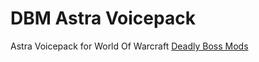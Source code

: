 # DBM Astra Voicepack
Astra Voicepack for World Of Warcraft [Deadly Boss Mods](https://www.curseforge.com/wow/addons/deadly-boss-mods)
